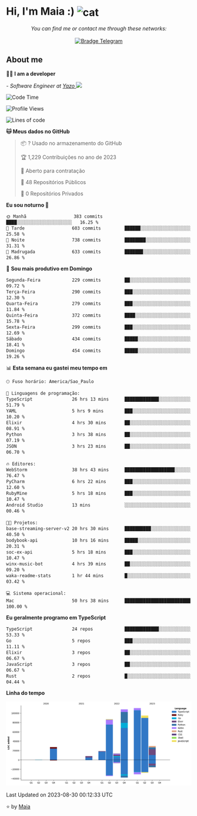 <h1 align="left">Hi, I'm Maia :) 
<img src="https://emojis.slackmojis.com/emojis/images/1643509834/36299/black-cat.gif?1643509834" width="50" height="60" align="center"  alt="cat"/>
</h1>

<p align="center">
    <i>You can find me or contact me through these networks:</i>
    <br/><br/>
    <a href="https://t.me/mrootx" target="_blank">
        <img src="https://img.shields.io/badge/-Telegram-2CA5E0?logo=telegram&style=flat&logoColor=white" alt="Bradge Telegram" />
    </a>
</p>

## About me

:technologist: <strong>I am a developer</strong> <br>

<p><em> - Software Engineer at <a href="[https://pdasolucoes.com.br](https://yazo.com.br/)">Yazo
</a><img src="https://media.giphy.com/media/WUlplcMpOCEmTGBtBW/giphy.gif" width="30"> 
</em></p>

<!--START_SECTION:waka-->
![Code Time](http://img.shields.io/badge/Code%20Time-3%2C134%20hrs%2051%20mins-blue)

![Profile Views](http://img.shields.io/badge/Visualizac%C3%B5es%20do%20perfil-625-blue)

![Lines of code](https://img.shields.io/badge/Desde%20o%20Hello%20World%20eu%20escrevi-498.9%20thousand%20linhas%20de%20c%C3%B3digo-blue)

**🐱 Meus dados no GitHub** 

> 📦 ? Usado no armazenamento do GitHub 
 > 
> 🏆 1,229 Contribuições no ano de 2023
 > 
> 💼 Aberto para contratação
 > 
> 📜 48 Repositórios Públicos 
 > 
> 🔑 0 Repositórios Privados 
 > 
**Eu sou noturno 🦉** 

```text
🌞 Manhã                  383 commits         ████░░░░░░░░░░░░░░░░░░░░░   16.25 % 
🌆 Tarde                  603 commits         ██████░░░░░░░░░░░░░░░░░░░   25.58 % 
🌃 Noite                  738 commits         ████████░░░░░░░░░░░░░░░░░   31.31 % 
🌙 Madrugada              633 commits         ███████░░░░░░░░░░░░░░░░░░   26.86 % 
```
📅 **Sou mais produtivo em Domingo** 

```text
Segunda-Feira            229 commits         ██░░░░░░░░░░░░░░░░░░░░░░░   09.72 % 
Terça-Feira              290 commits         ███░░░░░░░░░░░░░░░░░░░░░░   12.30 % 
Quarta-Feira             279 commits         ███░░░░░░░░░░░░░░░░░░░░░░   11.84 % 
Quinta-Feira             372 commits         ████░░░░░░░░░░░░░░░░░░░░░   15.78 % 
Sexta-Feira              299 commits         ███░░░░░░░░░░░░░░░░░░░░░░   12.69 % 
Sábado                   434 commits         █████░░░░░░░░░░░░░░░░░░░░   18.41 % 
Domingo                  454 commits         █████░░░░░░░░░░░░░░░░░░░░   19.26 % 
```


📊 **Esta semana eu gastei meu tempo em** 

```text
🕑︎ Fuso horário: America/Sao_Paulo

💬 Linguagens de programação: 
TypeScript               26 hrs 13 mins      █████████████░░░░░░░░░░░░   51.79 % 
YAML                     5 hrs 9 mins        ███░░░░░░░░░░░░░░░░░░░░░░   10.20 % 
Elixir                   4 hrs 30 mins       ██░░░░░░░░░░░░░░░░░░░░░░░   08.91 % 
Python                   3 hrs 38 mins       ██░░░░░░░░░░░░░░░░░░░░░░░   07.19 % 
JSON                     3 hrs 23 mins       ██░░░░░░░░░░░░░░░░░░░░░░░   06.70 % 

🔥 Editores: 
WebStorm                 38 hrs 43 mins      ███████████████████░░░░░░   76.47 % 
PyCharm                  6 hrs 22 mins       ███░░░░░░░░░░░░░░░░░░░░░░   12.60 % 
RubyMine                 5 hrs 18 mins       ███░░░░░░░░░░░░░░░░░░░░░░   10.47 % 
Android Studio           13 mins             ░░░░░░░░░░░░░░░░░░░░░░░░░   00.46 % 

🐱‍💻 Projetos: 
base-streaming-server-v2 20 hrs 30 mins      ██████████░░░░░░░░░░░░░░░   40.50 % 
bodybook-api             10 hrs 16 mins      █████░░░░░░░░░░░░░░░░░░░░   20.31 % 
soc-ex-api               5 hrs 18 mins       ███░░░░░░░░░░░░░░░░░░░░░░   10.47 % 
winx-music-bot           4 hrs 39 mins       ██░░░░░░░░░░░░░░░░░░░░░░░   09.20 % 
waka-readme-stats        1 hr 44 mins        █░░░░░░░░░░░░░░░░░░░░░░░░   03.42 % 

💻 Sistema operacional: 
Mac                      50 hrs 38 mins      █████████████████████████   100.00 % 
```

**Eu geralmente programo em TypeScript** 

```text
TypeScript               24 repos            █████████████░░░░░░░░░░░░   53.33 % 
Go                       5 repos             ███░░░░░░░░░░░░░░░░░░░░░░   11.11 % 
Elixir                   3 repos             ██░░░░░░░░░░░░░░░░░░░░░░░   06.67 % 
JavaScript               3 repos             ██░░░░░░░░░░░░░░░░░░░░░░░   06.67 % 
Rust                     2 repos             █░░░░░░░░░░░░░░░░░░░░░░░░   04.44 % 
```



**Linha do tempo**

![Lines of Code chart](https://raw.githubusercontent.com/gabrielmaialva33/gabrielmaialva33/master/assets/bar_graph.png)


 Last Updated on 2023-08-30 00:12:33 UTC
<!--END_SECTION:waka-->

⭐️ by [Maia](https://github.com/gabrielmaialva33/)


